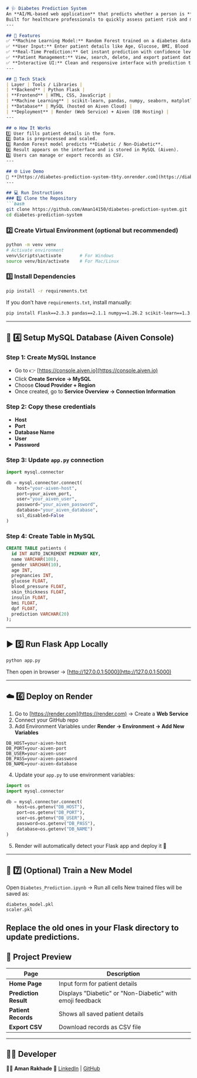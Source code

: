 ````markdown
# 🩺 Diabetes Prediction System  
An **AI/ML-based web application** that predicts whether a person is **Diabetic or Non-Diabetic** based on their health metrics.  
Built for healthcare professionals to quickly assess patient risk and manage patient records efficiently.
---

## 🚀 Features  
✅ **Machine Learning Model:** Random Forest trained on a diabetes dataset.  
✅ **User Input:** Enter patient details like Age, Glucose, BMI, Blood Pressure, etc.  
✅ **Real-Time Prediction:** Get instant prediction with confidence level.  
✅ **Patient Management:** View, search, delete, and export patient data as CSV.  
✅ **Interactive UI:** Clean and responsive interface with prediction tips & visual feedback.  
---

## 🧠 Tech Stack  
| Layer | Tools / Libraries |
| **Backend** | Python Flask |
| **Frontend** | HTML, CSS, JavaScript |
| **Machine Learning** | scikit-learn, pandas, numpy, seaborn, matplotlib |
| **Database** | MySQL (hosted on Aiven Cloud) |
| **Deployment** | Render (Web Service) + Aiven (DB Hosting) |
---

## ⚙️ How It Works  
1️⃣ User fills patient details in the form.  
2️⃣ Data is preprocessed and scaled.  
3️⃣ Random Forest model predicts **Diabetic / Non-Diabetic**.  
4️⃣ Result appears on the interface and is stored in MySQL (Aiven).  
5️⃣ Users can manage or export records as CSV.  
---

## 🌐 Live Demo  
🔗 **[https://diabetes-prediction-system-tbty.onrender.com](https://diabetes-prediction-system-tbty.onrender.com)**
---

## 💻 Run Instructions  
### 1️⃣ Clone the Repository  
```bash
git clone https://github.com/Aman14150/diabetes-prediction-system.git
cd diabetes-prediction-system
````

### 2️⃣ Create Virtual Environment (optional but recommended)
```bash
python -m venv venv
# Activate environment
venv\Scripts\activate       # For Windows
source venv/bin/activate    # For Mac/Linux
```

### 3️⃣ Install Dependencies
```bash
pip install -r requirements.txt
```

If you don’t have `requirements.txt`, install manually:
```bash
pip install Flask==2.3.3 pandas==2.1.1 numpy==1.26.2 scikit-learn==1.3.3 matplotlib==3.8.1 seaborn==1.3.2 joblib==1.3.2 mysql-connector-python==8.1.1
```
---

## 🧩 4️⃣ Setup MySQL Database (Aiven Console)
### Step 1: Create MySQL Instance
* Go to 👉 [https://console.aiven.io](https://console.aiven.io)
* Click **Create Service → MySQL**
* Choose **Cloud Provider + Region**
* Once created, go to **Service Overview → Connection Information**

### Step 2: Copy these credentials
* **Host**
* **Port**
* **Database Name**
* **User**
* **Password**

### Step 3: Update `app.py` connection
```python
import mysql.connector

db = mysql.connector.connect(
    host="your-aiven-host",
    port=your_aiven_port,
    user="your_aiven_user",
    password="your_aiven_password",
    database="your_aiven_database",
    ssl_disabled=False
)
```

### Step 4: Create Table in MySQL
```sql
CREATE TABLE patients (
  id INT AUTO_INCREMENT PRIMARY KEY,
  name VARCHAR(100),
  gender VARCHAR(10),
  age INT,
  pregnancies INT,
  glucose FLOAT,
  blood_pressure FLOAT,
  skin_thickness FLOAT,
  insulin FLOAT,
  bmi FLOAT,
  dpf FLOAT,
  prediction VARCHAR(20)
);
```
---
## ▶️ 5️⃣ Run Flask App Locally
```bash
python app.py
```

Then open in browser → [http://127.0.0.1:5000](http://127.0.0.1:5000)

---

## ☁️ 6️⃣ Deploy on Render
1. Go to [https://render.com](https://render.com) → Create a **Web Service**
2. Connect your GitHub repo
3. Add Environment Variables under **Render → Environment → Add New Variables**

```env
DB_HOST=your-aiven-host
DB_PORT=your-aiven-port
DB_USER=your-aiven-user
DB_PASS=your-aiven-password
DB_NAME=your-aiven-database
```

4. Update your `app.py` to use environment variables:
```python
import os
import mysql.connector

db = mysql.connector.connect(
    host=os.getenv("DB_HOST"),
    port=os.getenv("DB_PORT"),
    user=os.getenv("DB_USER"),
    password=os.getenv("DB_PASS"),
    database=os.getenv("DB_NAME")
)
```

5. Render will automatically detect your Flask app and deploy it 🚀
---

## 🧪 7️⃣ (Optional) Train a New Model
Open `Diabetes_Prediction.ipynb` → Run all cells
New trained files will be saved as:
```
diabetes_model.pkl
scaler.pkl
```
Replace the old ones in your Flask directory to update predictions.
---

## 📸 Project Preview
| Page                  | Description                                               |
| --------------------- | --------------------------------------------------------- |
| **Home Page**         | Input form for patient details                            |
| **Prediction Result** | Displays "Diabetic" or "Non-Diabetic" with emoji feedback |
| **Patient Records**   | Shows all saved patient details                           |
| **Export CSV**        | Download records as CSV file                              |

---

## 🧑‍💻 Developer
👨‍💻 **Aman Rakhade**
📧 [LinkedIn](https://linkedin.com/in/amanrakhade) | [GitHub](https://github.com/Aman14150)
